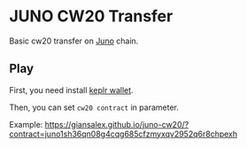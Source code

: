 # JUNO CW20 Transfer

Basic cw20 transfer on [Juno](https://junochain.com/) chain.

## Play

First, you need install [keplr wallet](https://chrome.google.com/webstore/detail/keplr/dmkamcknogkgcdfhhbddcghachkejeap).

Then, you can set `cw20 contract` in parameter.

Example: https://giansalex.github.io/juno-cw20/?contract=juno1sh36qn08g4cqg685cfzmyxqv2952q6r8chpexh